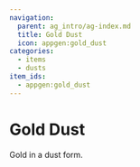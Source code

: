 ```yaml
---
navigation:
  parent: ag_intro/ag-index.md
  title: Gold Dust
  icon: appgen:gold_dust
categories:
  - items
  - dusts
item_ids:
  - appgen:gold_dust
---
```


# Gold Dust

<ItemImage id="appgen:gold_dust" scale="4" />

Gold in a dust form.